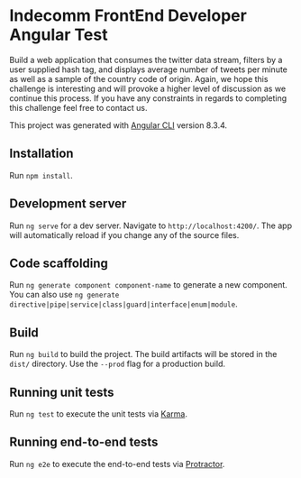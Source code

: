 # Indecomm FrontEnd Developer Angular Test

Build a web application that consumes the twitter data stream, filters by a user supplied hash tag, and displays average number of tweets per minute as well as a sample of the country code of origin.
Again, we hope this challenge is interesting and will provoke a higher level of discussion as we continue this process. 
If you have any constraints in regards to completing this challenge feel free to contact us.


This project was generated with [Angular CLI](https://github.com/angular/angular-cli) version 8.3.4.

## Installation
Run `npm install`. 

## Development server

Run `ng serve` for a dev server. Navigate to `http://localhost:4200/`. The app will automatically reload if you change any of the source files.

## Code scaffolding

Run `ng generate component component-name` to generate a new component. You can also use `ng generate directive|pipe|service|class|guard|interface|enum|module`.

## Build

Run `ng build` to build the project. The build artifacts will be stored in the `dist/` directory. Use the `--prod` flag for a production build.

## Running unit tests

Run `ng test` to execute the unit tests via [Karma](https://karma-runner.github.io).

## Running end-to-end tests

Run `ng e2e` to execute the end-to-end tests via [Protractor](http://www.protractortest.org/).

